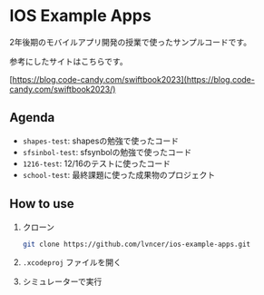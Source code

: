 # IOS Example Apps

2年後期のモバイルアプリ開発の授業で使ったサンプルコードです。

参考にしたサイトはこちらです。

[https://blog.code-candy.com/swiftbook2023](https://blog.code-candy.com/swiftbook2023/)

## Agenda

- `shapes-test`: shapesの勉強で使ったコード
- `sfsinbol-test`: sfsynbolの勉強で使ったコード
- `1216-test`: 12/16のテストに使ったコード
- `school-test`: 最終課題に使った成果物のプロジェクト

## How to use

1. クローン

   ```bash
   git clone https://github.com/lvncer/ios-example-apps.git
   ```

2. `.xcodeproj` ファイルを開く

3. シミュレーターで実行
